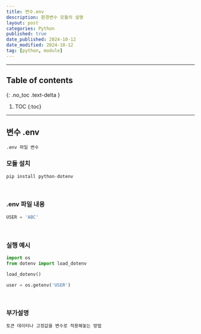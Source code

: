 ```yaml
---
title: 변수.env
description: 환경변수 모듈의 설명
layout: post
categories: Python
published: true
date_published: 2024-10-12
date_modified: 2024-10-12
tag: [python, module]
---
```

---
## Table of contents
{: .no_toc .text-delta }

1. TOC
{:toc}
---

<!-- 글의 제목은 ##
    나머지 큰 제목은 ###
    이후 나머지는 4개이상 -->

## 변수 .env
`.env 파일 변수`

### 모듈 설치
```python
pip install python-dotenv
```
<br>

### .env 파일 내용
```python
USER = 'ABC'
```
<br>

### 실행 예시
```python
import os
from dotenv import load_dotenv

load_dotenv()

user = os.getenv('USER')
```
<br>

### 부가설명
```html
토큰 데이터나 고정값을 변수로 적용해놓는 방법
```